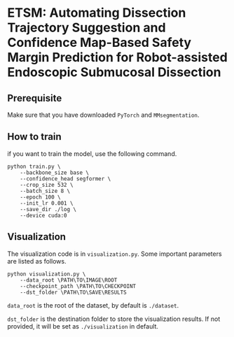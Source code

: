 # ETSM: Automating Dissection Trajectory Suggestion and Confidence Map-Based Safety Margin Prediction for Robot-assisted Endoscopic Submucosal Dissection

## Prerequisite

Make sure that you have downloaded `PyTorch` and `MMsegmentation`.

## How to train

if you want to train the model, use the following command.

```shell
python train.py \
    --backbone_size base \
    --confidence_head segformer \
    --crop_size 532 \
    --batch_size 8 \
    --epoch 100 \
    --init_lr 0.001 \
    --save_dir ./log \
    --device cuda:0 
```

## Visualization

The visualization code is in `visualization.py`. Some important parameters are listed as follows.

```shell
python visualization.py \
    --data_root \PATH\TO\IMAGE\ROOT
    --checkpoint_path \PATH\TO\CHECKPOINT
    --dst_folder \PATH\TO\SAVE\RESULTS
```

`data_root` is the root of the dataset, by default is `./dataset`.

`dst_folder` is the destination folder to store the visualization results. If not provided, it will be set as `./visualization` in default.



